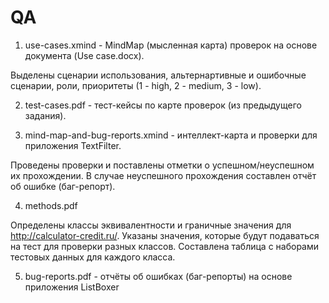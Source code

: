 # QA


1. use-cases.xmind - MindMap (мысленная карта) проверок на основе документа (Use case.docx).

Выделены сценарии использования, альтернартивные и ошибочные сценарии, роли, приоритеты (1 - high, 2 - medium, 3 - low).


2. test-cases.pdf - тест-кейсы по карте проверок (из предыдущего задания).


3. mind-map-and-bug-reports.xmind - интеллект-карта и проверки для приложения TextFilter.

Проведены проверки и поставлены отметки о успешном/неуспешном их прохождении. В случае неуспешного прохождения составлен отчёт об ошибке (баг-репорт).


4. methods.pdf

Определены классы эквивалентности и граничные значения для http://calculator-credit.ru/. Указаны значения, которые будут подаваться на тест для проверки разных классов. Составлена таблица с наборами тестовых данных для каждого класса.


5. bug-reports.pdf - отчёты об ошибках (баг-репорты) на основе приложения ListBoxer

